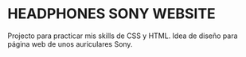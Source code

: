 # HEADPHONES SONY WEBSITE

Projecto para practicar mis skills de CSS y HTML.
Idea de diseño para página web de unos auriculares Sony.

